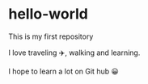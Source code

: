 hello-world
===========

This is my first repository

I love traveling :airplane:, walking and learning.

I hope to learn a lot on Git hub :grinning:
